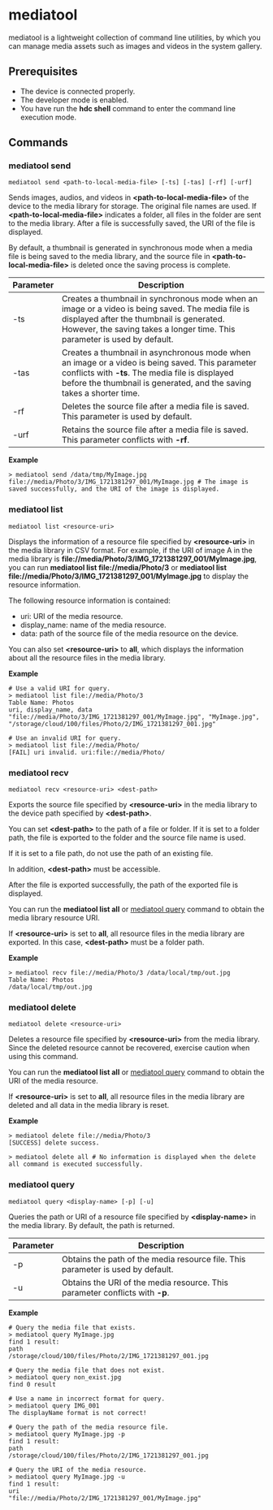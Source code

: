 # mediatool

mediatool is a lightweight collection of command line utilities, by which you can manage media assets such as images and videos in the system gallery.

## Prerequisites

- The device is connected properly.
- The developer mode is enabled.
- You have run the **hdc shell** command to enter the command line execution mode.

## Commands

<!--Del-->

### mediatool send
  
```shell
mediatool send <path-to-local-media-file> [-ts] [-tas] [-rf] [-urf]
```

Sends images, audios, and videos in **\<path-to-local-media-file>** of the device to the media library for storage.  The original file names are used. If **\<path-to-local-media-file>** indicates a folder, all files in the folder are sent to the media library. After a file is successfully saved, the URI of the file is displayed.

By default, a thumbnail is generated in synchronous mode when a media file is being saved to the media library, and the source file in **\<path-to-local-media-file>** is deleted once the saving process is complete.

  | Parameter              | Description            |
| ---- |--------------- |
| -ts | Creates a thumbnail in synchronous mode when an image or a video is being saved. The media file is displayed after the thumbnail is generated. However, the saving takes a longer time. This parameter is used by default.|
| -tas | Creates a thumbnail in asynchronous mode when an image or a video is being saved. This parameter conflicts with **-ts**. The media file is displayed before the thumbnail is generated, and the saving takes a shorter time.|
| -rf | Deletes the source file after a media file is saved. This parameter is used by default.|
| -urf | Retains the source file after a media file is saved. This parameter conflicts with **-rf**.|

**Example**

```shell
> mediatool send /data/tmp/MyImage.jpg
file://media/Photo/3/IMG_1721381297_001/MyImage.jpg # The image is saved successfully, and the URI of the image is displayed.
```

### mediatool list

```shell
mediatool list <resource-uri>
```

Displays the information of a resource file specified by **\<resource-uri>** in the media library in CSV format.
For example, if the URI of image A in the media library is **file://media/Photo/3/IMG_1721381297_001/MyImage.jpg**, you can run **mediatool list file://media/Photo/3** or **mediatool list file://media/Photo/3/IMG_1721381297_001/MyImage.jpg** to display the resource information.

The following resource information is contained:

- uri: URI of the media resource.
- display_name: name of the media resource.
- data: path of the source file of the media resource on the device.

You can also set **\<resource-uri>** to **all**, which displays the information about all the resource files in the media library.

**Example**

```shell
# Use a valid URI for query.
> mediatool list file://media/Photo/3
Table Name: Photos
uri, display_name, data
"file://media/Photo/3/IMG_1721381297_001/MyImage.jpg", "MyImage.jpg", "/storage/cloud/100/files/Photo/2/IMG_1721381297_001.jpg"

# Use an invalid URI for query.
> mediatool list file://media/Photo/
[FAIL] uri invalid. uri:file://media/Photo/
```

<!--DelEnd-->

### mediatool recv

```shell
mediatool recv <resource-uri> <dest-path>
```

Exports the source file specified by **\<resource-uri>** in the media library to the device path specified by **\<dest-path>**.

You can set **\<dest-path>** to the path of a file or folder. If it is set to a folder path, the file is exported to the folder and the source file name is used.

If it is set to a file path, do not use the path of an existing file.
<!--Del-->
In addition, **\<dest-path>** must be accessible.
<!--DelEnd-->
After the file is exported successfully, the path of the exported file is displayed.

You can run the <!--Del-->**mediatool list all** or <!--DelEnd-->[mediatool query](#mediatool-query) command to obtain the media library resource URI.

If **\<resource-uri>** is set to **all**, all resource files in the media library are exported. In this case, **\<dest-path>** must be a folder path.

<!--RP1--><!--RP1End-->

**Example**

```shell
> mediatool recv file://media/Photo/3 /data/local/tmp/out.jpg
Table Name: Photos
/data/local/tmp/out.jpg
```

### mediatool delete

```shell
mediatool delete <resource-uri>
```

Deletes a resource file specified by **\<resource-uri>** from the media library. Since the deleted resource cannot be recovered, exercise caution when using this command.

You can run the <!--Del-->**mediatool list all** or <!--DelEnd-->[mediatool query](#mediatool-query) command to obtain the URI of the media resource.

If **\<resource-uri>** is set to **all**, all resource files in the media library are deleted and all data in the media library is reset.

**Example**

```shell
> mediatool delete file://media/Photo/3
[SUCCESS] delete success.

> mediatool delete all # No information is displayed when the delete all command is executed successfully.
```

### mediatool query

```shell
mediatool query <display-name> [-p] [-u]
```

Queries the path or URI of a resource file specified by **\<display-name>** in the media library. By default, the path is returned.

  | Parameter              | Description            |
| ---- |--------------- |
| -p | Obtains the path of the media resource file. This parameter is used by default.|
| -u | Obtains the URI of the media resource. This parameter conflicts with **-p**.|

**Example**

```shell
# Query the media file that exists.
> mediatool query MyImage.jpg
find 1 result:
path
/storage/cloud/100/files/Photo/2/IMG_1721381297_001.jpg

# Query the media file that does not exist.
> mediatool query non_exist.jpg
find 0 result

# Use a name in incorrect format for query.
> mediatool query IMG_001
The displayName format is not correct!

# Query the path of the media resource file.
> mediatool query MyImage.jpg -p
find 1 result:
path
/storage/cloud/100/files/Photo/2/IMG_1721381297_001.jpg

# Query the URI of the media resource.
> mediatool query MyImage.jpg -u
find 1 result:
uri
"file://media/Photo/2/IMG_1721381297_001/MyImage.jpg"
```
